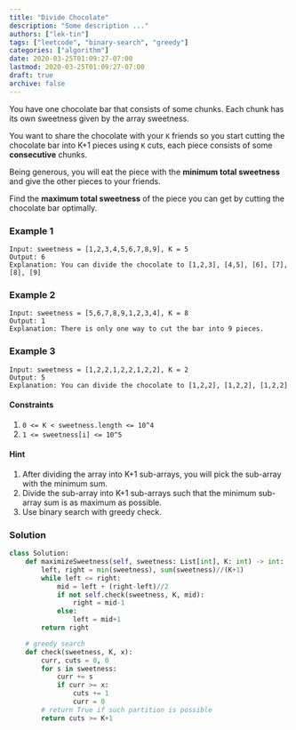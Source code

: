 ```yaml
---
title: "Divide Chocolate"
description: "Some description ..."
authors: ["lek-tin"]
tags: ["leetcode", "binary-search", "greedy"]
categories: ["algorithm"]
date: 2020-03-25T01:09:27-07:00
lastmod: 2020-03-25T01:09:27-07:00
draft: true
archive: false
---
```

You have one chocolate bar that consists of some chunks. Each chunk has its own sweetness given by the array sweetness.  

You want to share the chocolate with your `K` friends so you start cutting the chocolate bar into K+1 pieces using `K` cuts, each piece consists of some **consecutive** chunks.  

Being generous, you will eat the piece with the **minimum total sweetness** and give the other pieces to your friends.  

Find the **maximum total sweetness** of the piece you can get by cutting the chocolate bar optimally.  

### Example 1

```
Input: sweetness = [1,2,3,4,5,6,7,8,9], K = 5
Output: 6
Explanation: You can divide the chocolate to [1,2,3], [4,5], [6], [7], [8], [9]
```

### Example 2

```
Input: sweetness = [5,6,7,8,9,1,2,3,4], K = 8
Output: 1
Explanation: There is only one way to cut the bar into 9 pieces.
```

### Example 3

```
Input: sweetness = [1,2,2,1,2,2,1,2,2], K = 2
Output: 5
Explanation: You can divide the chocolate to [1,2,2], [1,2,2], [1,2,2]
```

#### Constraints

1. `0 <= K < sweetness.length <= 10^4`
2. `1 <= sweetness[i] <= 10^5`

#### Hint

1. After dividing the array into K+1 sub-arrays, you will pick the sub-array with the minimum sum.
2. Divide the sub-array into K+1 sub-arrays such that the minimum sub-array sum is as maximum as possible.
3. Use binary search with greedy check.

### Solution

```python
class Solution:
    def maximizeSweetness(self, sweetness: List[int], K: int) -> int:
        left, right = min(sweetness), sum(sweetness)//(K+1)
        while left <= right:
            mid = left + (right-left)//2
            if not self.check(sweetness, K, mid):
                right = mid-1
            else:
                left = mid+1
        return right

    # greedy search
    def check(sweetness, K, x):
        curr, cuts = 0, 0
        for s in sweetness:
            curr += s
            if curr >= x:
                cuts += 1
                curr = 0
        # return True if such partition is possible
        return cuts >= K+1
```

